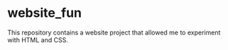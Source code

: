# website_fun
This repository contains a website project that allowed me to experiment with HTML and CSS.
